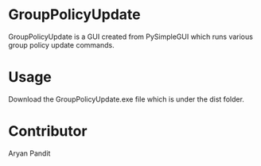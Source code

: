 # GroupPolicyUpdate
GroupPolicyUpdate is a GUI created from PySimpleGUI which runs various group policy update commands.

# Usage
Download the GroupPolicyUpdate.exe file which is under the dist folder.

# Contributor
Aryan Pandit
